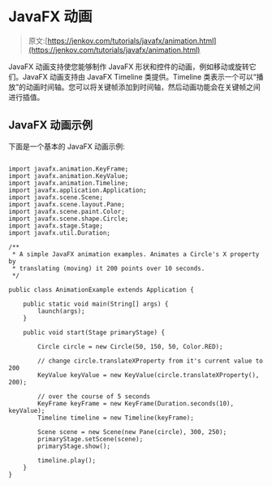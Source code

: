 # JavaFX 动画

> 原文:[https://jenkov.com/tutorials/javafx/animation.html](https://jenkov.com/tutorials/javafx/animation.html)

JavaFX 动画支持使您能够制作 JavaFX 形状和控件的动画，例如移动或旋转它们。JavaFX 动画支持由 JavaFX Timeline 类提供。Timeline 类表示一个可以“播放”的动画时间轴。您可以将关键帧添加到时间轴，然后动画功能会在关键帧之间进行插值。

## JavaFX 动画示例

下面是一个基本的 JavaFX 动画示例:

```

import javafx.animation.KeyFrame;
import javafx.animation.KeyValue;
import javafx.animation.Timeline;
import javafx.application.Application;
import javafx.scene.Scene;
import javafx.scene.layout.Pane;
import javafx.scene.paint.Color;
import javafx.scene.shape.Circle;
import javafx.stage.Stage;
import javafx.util.Duration;

/**
 * A simple JavaFX animation examples. Animates a Circle's X property by
 * translating (moving) it 200 points over 10 seconds.
 */

public class AnimationExample extends Application {

    public static void main(String[] args) {
        launch(args);
    }

    public void start(Stage primaryStage) {

        Circle circle = new Circle(50, 150, 50, Color.RED);

        // change circle.translateXProperty from it's current value to 200
        KeyValue keyValue = new KeyValue(circle.translateXProperty(), 200);

        // over the course of 5 seconds
        KeyFrame keyFrame = new KeyFrame(Duration.seconds(10), keyValue);
        Timeline timeline = new Timeline(keyFrame);

        Scene scene = new Scene(new Pane(circle), 300, 250);
        primaryStage.setScene(scene);
        primaryStage.show();

        timeline.play();
    }
}

```